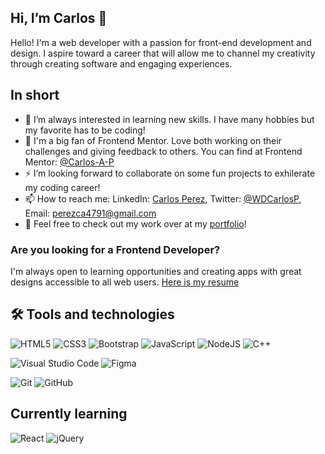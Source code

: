 ## Hi, I’m Carlos 👋

Hello! I'm a web developer with a passion for front-end development and design. I aspire toward a career that will allow me to channel my creativity through creating software and engaging experiences.


## In short

- 👀 I’m always interested in learning new skills. I have many hobbies but my favorite has to be coding!
- 🌱 I'm a big fan of Frontend Mentor. Love both working on their challenges and giving feedback to others. You can find at Frontend Mentor: [@Carlos-A-P](https://www.frontendmentor.io/profile/Carlos-A-P)
- ⚡ I’m looking forward to collaborate on some fun projects to exhilerate my coding career!
- 📫 How to reach me:
      LinkedIn: [Carlos Perez](https://www.linkedin.com/in/cpwd/), Twitter: [@WDCarlosP](https://twitter.com/WDCarlosP), Email: perezca4791@gmail.com
- 🙂 Feel free to check out my work over at my [portfolio](https://carlospwd.netlify.app/)!

### Are you looking for a Frontend Developer?

I'm always open to learning opportunities and creating apps with great designs accessible to all web users. [Here is my resume](https://drive.google.com/file/d/1Z2sXme2Rn11jG0exMGv6IKoQ_m1XtHMC/view)

## 🛠 Tools and technologies
![HTML5](https://img.shields.io/badge/html5-%23E34F26.svg?style=for-the-badge&logo=html5&logoColor=white)
![CSS3](https://img.shields.io/badge/css3-%231572B6.svg?style=for-the-badge&logo=css3&logoColor=white)
![Bootstrap](https://img.shields.io/badge/bootstrap-%23563D7C.svg?style=for-the-badge&logo=bootstrap&logoColor=white)
![JavaScript](https://img.shields.io/badge/javascript-%23323330.svg?style=for-the-badge&logo=javascript&logoColor=%23F7DF1E)
![NodeJS](https://img.shields.io/badge/node.js-6DA55F?style=for-the-badge&logo=node.js&logoColor=white)
![C++](https://img.shields.io/badge/c++-%2300599C.svg?style=for-the-badge&logo=c%2B%2B&logoColor=white)

![Visual Studio Code](https://img.shields.io/badge/Visual%20Studio%20Code-0078d7.svg?style=for-the-badge&logo=visual-studio-code&logoColor=white)
![Figma](https://img.shields.io/badge/figma-%23F24E1E.svg?style=for-the-badge&logo=figma&logoColor=white)

![Git](https://img.shields.io/badge/git-%23F05033.svg?style=for-the-badge&logo=git&logoColor=white)
![GitHub](https://img.shields.io/badge/github-%23121011.svg?style=for-the-badge&logo=github&logoColor=white)

## Currently learning

![React](https://img.shields.io/badge/react-%2320232a.svg?style=for-the-badge&logo=react&logoColor=%2361DAFB)
![jQuery](https://img.shields.io/badge/jquery-%230769AD.svg?style=for-the-badge&logo=jquery&logoColor=white)



